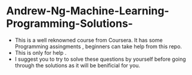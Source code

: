 # Andrew-Ng-Machine-Learning-Programming-Solutions-
- This is a well reknowned course from Coursera. It has some Programming assingments , beginners can take help from this repo.
- This is only for help . 
- I suggest you to try to solve these questions by yourself before going through the solutions as it will be benificial for you.



